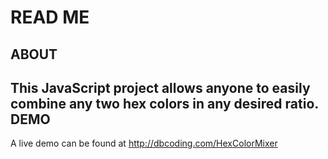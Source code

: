 READ ME
==========
ABOUT
----------
This JavaScript project allows anyone to easily combine any two hex colors in any desired ratio.
DEMO
----------
A live demo can be found at http://dbcoding.com/HexColorMixer
